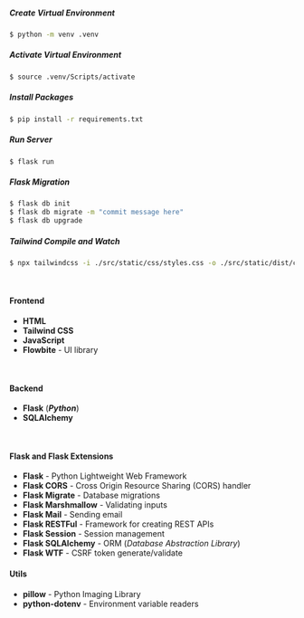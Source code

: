##### Create Virtual Environment

```bash
$ python -m venv .venv
```

##### Activate Virtual Environment

```bash
$ source .venv/Scripts/activate
```

##### Install Packages

```bash
$ pip install -r requirements.txt
```

##### Run Server

```bash
$ flask run
```

##### Flask Migration

```bash
$ flask db init
$ flask db migrate -m "commit message here"
$ flask db upgrade
```

##### Tailwind Compile and Watch

```bash
$ npx tailwindcss -i ./src/static/css/styles.css -o ./src/static/dist/css/index.css --watch
```

<br>

#### Frontend

- **HTML**
- **Tailwind CSS**
- **JavaScript**
- **Flowbite** - UI library

<br>

#### Backend

- **Flask** (**_Python_**)
- **SQLAlchemy**

<br>

#### Flask and Flask Extensions

- **Flask** - Python Lightweight Web Framework
- **Flask CORS** - Cross Origin Resource Sharing (CORS) handler
- **Flask Migrate** - Database migrations
- **Flask Marshmallow** - Validating inputs
- **Flask Mail** - Sending email
- **Flask RESTFul** - Framework for creating REST APIs
- **Flask Session** - Session management
- **Flask SQLAlchemy** - ORM (_Database Abstraction Library_)
- **Flask WTF** - CSRF token generate/validate

#### Utils

- **pillow** - Python Imaging Library
- **python-dotenv** - Environment variable readers
